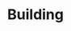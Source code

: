 ---
title: Building
layout: default
modal-id: 4
img: building.jpg
thumbnail: building.jpg
alt: image-alt
description: something here
---